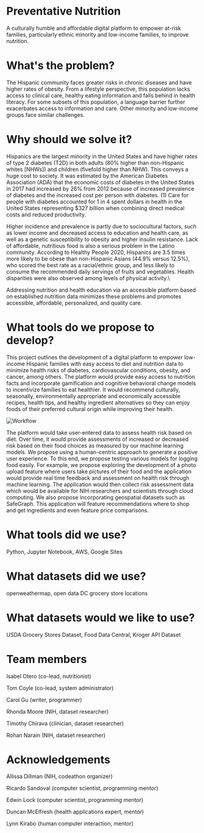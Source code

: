# Preventative Nutrition
A culturally humble and affordable digital platform to empower at-risk families, particularly ethnic minority and low-income families, to improve nutrition.

# What's the problem?
The Hispanic community faces greater risks in chronic diseases and have higher rates of obesity. From a lifestyle perspective, this population lacks access to clinical care, healthy eating information and falls behind in health literacy. For some subsets of this population, a language barrier further exacerbates access to information and care. Other minority and low-income groups face similar challenges. 

# Why should we solve it?

Hispanics are the largest minority in the United States and have higher rates of type 2 diabetes (T2D) in both adults (80% higher than non-Hispanic whites [NHWs]) and children (fivefold higher than NHW). This conveys a huge cost to society. It was estimated by the American Diabetes Association (ADA) that the economic costs of diabetes in the United States in 2017 had increased by 26% from 2012 because of increased prevalence of diabetes and the increased cost per person with diabetes. (1) Care for people with diabetes accounted for 1 in 4 spent dollars in health in the United States representing $327 billion when combining direct medical costs and reduced productivity.

Higher incidence and prevalence is partly due to sociocultural factors, such as lower income and decreased access to education and health care, as well as a genetic susceptibility to obesity and higher insulin resistance. Lack of affordable, nutritious food is also a serious problem in the Latino community. According to Healthy People 2020, Hispanics are 3.5 times more likely to be obese than non-Hispanic Asians (44.9% versus 12.5%), who scored the best rate as a racial/ethnic group, and less likely to consume the recommended daily servings of fruits and vegetables. Health disparities were also observed among levels of physical activity.\

Addressing nutrition and health education via an accessible platform based on established nutrition data minimizes these problems and promotes accessible, affordable, personalized, and quality care.

# What tools do we propose to develop?

This project outlines the development of a digital platform to empower low-income Hispanic families with easy access to diet and nutrition data to minimize health risks of diabetes, cardiovascular conditions, obesity, and cancer, among others. The platform would provide easy access to nutrition facts and incorporate gamification and cognitive behavioral change models to incentivize families to eat healthier. It would recommend culturally, seasonally, environmentally appropriate and economically accessible recipes, health tips, and healthy ingredient alternatives so they can enjoy foods of their preferred cultural origin while improving their health. 

![Workflow](https://i.ibb.co/JHGBfJW/Copy-of-nutrition.png)

The platform would take user-entered data to assess health risk based on diet. Over time, it would provide assessments of increased or decreased risk based on their food choices as measured by our machine learning models. We propose using a human-centric approach to generate a positive user experience. To this end, we propose testing various models for logging food easily. For example, we propose exploring the development of a photo upload feature where users take pictures of their food and the application would provide real time feedback and assessment on health risk through machine learning. The application would then collect risk assessment data which would be available for NIH researchers and scientists through cloud computing. We also propose incorporating geospatial datasets such as SafeGraph. This application will feature recommendations where to shop and get ingredients and even feature price comparisons.

# What tools did we use?

Python, Jupyter Notebook, AWS, Google Sites

# What datasets did we use?

openweathermap, open data DC grocery store locations

# What datasets would we like to use?

USDA Grocery Stores Dataset, Food Data Central, Kroger API Dataset 

# Team members
Isabel Otero (co-lead, nutritionist)

Tom Coyle (co-lead, system administrator)

Carol Gu (writer, programmer)

Rhonda Moore (NIH, dataset researcher)

Timothy Chirava (clinician, dataset researcher)

Rohan Narain (NIH, dataset researcher)

# Acknowledgements
Allissa Dillman (NIH, codeathon organizer)

Ricardo Sandoval (computer scientist, programming mentor)

Edwin Lock (computer scientist, programming mentor)

Duncan McElfresh (health applications expert, mentor)

Lynn Kirabo (human computer interaction, mentor)

